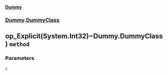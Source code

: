 #### [Dummy](./Dummy.md 'Dummy')
### [Dummy](./Dummy.md#Dummy 'Dummy').[DummyClass](./Dummy-DummyClass.md 'Dummy.DummyClass')
## op_Explicit(System.Int32)~Dummy.DummyClass) `method`

### Parameters

<a name='Dummy-DummyClass-op_Explicit(System-Int32)~Dummy-DummyClass)-c'></a>
`c`


